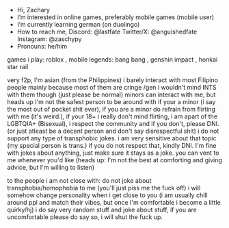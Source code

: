 - Hi, Zachary
- I’m interested in online games, preferably mobile games (mobile user)
- I’m currently learning german (on duolingo)
- How to reach me,
Discord: @lastfate
Twitter/X: @anguishedfate
Instagram: @zaschypy
- Pronouns: he/him
  
games i play: roblox , mobile legends: bang bang , genshin impact , honkai star rail

very f2p, I'm asian (from the Philippines) i barely interact with most Filipino people
mainly because most of them are cringe /gen
i wouldn't mind INTS with them though (just please be normal)
minors can interact with me, but heads up I'm not the safest person to be around with if your a minor (i say the most out of pocket shit ever), if you are a minor do refrain from flirting with me (it's weird.),
if your 18+ i really don't mind flirting,
i am apart of the LGBTQIA+ (Bisexual), i respect the community and if you don't, please DNI. (or just atleast be a decent person and don't say disrespectful shit)
i do not support any type of transphobic jokes.
i am very sensitive about that topic (my special person is trans.)
if you do not respect that, kindly DNI.
I'm fine with jokes about anything, just make sure it stays as a joke.
you can vent to me whenever you'd like (heads up: I'm not the best at comforting and giving advice, but I'm willing to listen)

to the people i am not close with:
do not joke about transphobia/homophobia to me (you'll just piss me the fuck off)
i will somehow change personality when i get close to you
(i am usually chill around ppl and match their vibes, but once I'm comfortable i become a little quirky/hj)
i do say very random stuff and joke about stuff, if you are uncomfortable please do say so, i will shut the fuck up.
<!---
lastfate/lastfate is a ✨ special ✨ repository because its `README.md` (this file) appears on your GitHub profile.
You can click the Preview link to take a look at your changes.
--->
